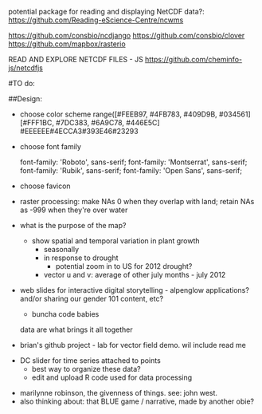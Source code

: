 potential package for reading and displaying NetCDF data?: https://github.com/Reading-eScience-Centre/ncwms

https://github.com/consbio/ncdjango
https://github.com/consbio/clover
https://github.com/mapbox/rasterio

READ AND EXPLORE NETCDF FILES - JS
https://github.com/cheminfo-js/netcdfjs

#TO do:

##Design:
- choose color scheme
    range([#FEEB97, #4FB783, #409D9B, #034561]
    [#FFF1BC, #7DC383, #6A9C78, #446E5C]
    #EEEEEE#4ECCA3#393E46#23293

- choose font family
    <link href="https://fonts.googleapis.com/css?family=Montserrat|Roboto|Rubik|Open+Sans" rel="stylesheet">

    font-family: 'Roboto', sans-serif;
    font-family: 'Montserrat', sans-serif;
    font-family: 'Rubik', sans-serif;
    font-family: 'Open Sans', sans-serif;

- choose favicon
<link rel="icon" href="img/greendiamond.ico" type="image/x-icon"/>


- raster processing: make NAs 0 when they overlap with land; retain NAs as -999 when they're over water

- what is the purpose of the map?
    - show spatial and temporal variation in plant growth
        - seasonally
        - in response to drought
            - potential zoom in to US for 2012 drought?
        - vector u and v: average of other july months - july 2012

- web slides for interactive digital storytelling - alpenglow applications? and/or sharing our gender 101 content, etc?
    - buncha code babies

    data are what brings it all together

- brian's github project - lab for vector field demo. wil include read me

+ DC slider for time series attached to points
    - best way to organize these data?
    - edit and upload R code used for data processing


- marilynne robinson, the givenness of things. see: john west.
- also thinking about: that BLUE game / narrative, made by another obie?